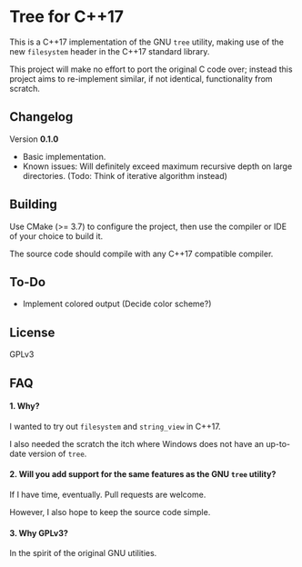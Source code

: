 # Tree for C++17

This is a C++17 implementation of the GNU `tree` utility, making use of the new `filesystem` header in the C++17 standard library.

This project will make no effort to port the original C code over; instead this project aims to re-implement similar, if not identical, functionality from scratch.

## Changelog
Version **0.1.0**
- Basic implementation.
- Known issues: Will definitely exceed maximum recursive depth on large directories. (Todo: Think of iterative algorithm instead)

## Building
Use CMake (>= 3.7) to configure the project, then use the compiler or IDE of your choice to build it.

The source code should compile with any C++17 compatible compiler.

## To-Do
- Implement colored output (Decide color scheme?)

## License

GPLv3

## FAQ
#### 1. Why?
I wanted to try out `filesystem` and `string_view` in C++17.

I also needed the scratch the itch where Windows does not have an up-to-date version of `tree`.

#### 2. Will you add support for the same features as the GNU `tree` utility?
If I have time, eventually. Pull requests are welcome.

However, I also hope to keep the source code simple.

#### 3. Why GPLv3?
In the spirit of the original GNU utilities.
